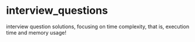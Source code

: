 # interview_questions
 interview question solutions, focusing on time complexity, that is, execution time and memory usage!

